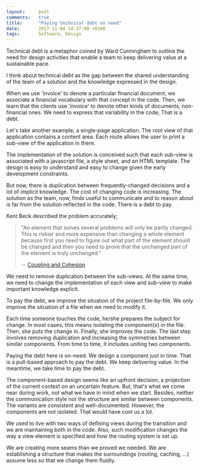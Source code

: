 ```yaml
---
layout:     post
comments:   true
title:      "Paying technical debt on need"
date:       2017-11-04 14:37:00 +0100
tags:       Software, Design
---
```


Technical debt is a metaphor coined by Ward Cunningham to outline the need for design
activities that enable a team to keep delivering value at a sustainable pace.

I think about technical debt as the gap between the shared understanding of the team of
a solution and the knowledge expressed in the design.

When we use 'invoice' to denote a particular financial document,
we associate a financial vocabulary with that concept in the code.
Then, we learn that the clients use 'invoice' to denote other kinds of documents,
non-financial ones.
We need to express that variability in the code; That is a debt.

Let's take another example, a single-page application.
The root view of that application contains a content area.
Each route allows the user to print a sub-view of the application in there.

The implementation of the solution is conceived such that each sub-view is associated with
a javascript file, a style sheet, and an HTML template.
The design is easy to understand and easy to change given the early development constraints.

But now, there is duplication between frequently-changed decisions and a lot of implicit
knowledge.
The cost of changing code is increasing.
The solution as the team, now, finds useful to communicate and to reason about
is far from the solution reflected in the code.
There is a debt to pay.

Kent Beck described the problem accurately;

> "An element that solves several problems will only be partly changed.
> This is riskier and more expensive than changing a whole element because first you need
> to figure out what part of the element should be changed and then you need to prove that
> the unchanged part of the element is truly unchanged."
>
> -- [Coupling and Cohesion](https://web.archive.org/web/20090411030053/http://threeriversinstitute.org/blog?p=104)

We need to remove duplication between the sub-views.
At the same time, we need to change the implementation of each view and sub-view
to make important knowledge explicit.

To pay the debt, we improve the situation of the project file-by-file.
We only improve the situation of a file when we need to modify it.

Each time someone touches the code, he/she prepares the subject for change.
In most cases, this means isolating the component(s) in the file.
Then, she puts the change in.
Finally, she improves the code.
The last step involves removing duplication and increasing the symmetries between
similar components.
From time to time, it includes uniting two components.

Paying the debt here is on-need. We design a component just in time.
That is a pull-based approach to pay the debt. We keep delivering value.
In the meantime, we take time to pay the debt.

The component-based design seems like an upfront decision, a projection of the current context
on an uncertain feature.
But, that's what we come near during work, not what we have in mind when we start.
Besides, neither the communication style nor the structure are similar between components.
The variants are consistent and well-documented.
However, the components are not isolated.
That would have cost us a lot.

We used to live with two ways of defining views during the transition and we are maintaining
both in the code.
Also, such modification changes the way a view element is specified and how the routing system
is set up.

We are creating more seams than we proved we needed.
We are establishing a structure that makes the surroundings (routing, caching, ...) assume less so that we change them fluidly.
